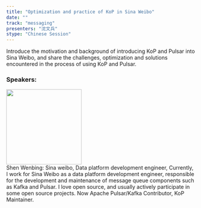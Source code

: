 ```yaml
---
title: "Optimization and practice of KoP in Sina Weibo"
date: "" 
track: "messaging"
presenters: "沈文兵"
stype: "Chinese Session"
---
```

Introduce the motivation and background of introducing KoP and Pulsar into Sina Weibo, and share the challenges, optimization and solutions encountered in the process of using KoP and Pulsar.
 ### Speakers: 
 <img src="images/speaker/1147.png" width="200" /><br>Shen Wenbing: Sina weibo, Data platform development engineer, Currently, I work for Sina Weibo as a data platform development engineer, responsible for the development and maintenance of message queue components such as Kafka and Pulsar. I love open source, and usually actively participate in some open source projects. Now Apache Pulsar/Kafka Contributor, KoP Maintainer.
 